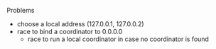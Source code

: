 
Problems
- choose a local address (127.0.0.1, 127.0.0.2)
- race to bind a coordinator to 0.0.0.0
  - race to run a local coordinator in case no coordinator is found